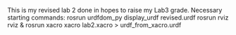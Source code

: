 This is my revised lab 2 done in hopes to raise my Lab3 grade. Necessary starting commands: rosrun urdfdom_py display_urdf revised.urdf 
rosrun rviz rviz & 
rosrun xacro xacro lab2.xacro > urdf_from_xacro.urdf
